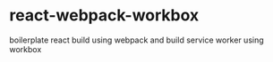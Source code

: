 # react-webpack-workbox
boilerplate react build using webpack and build service worker using workbox
